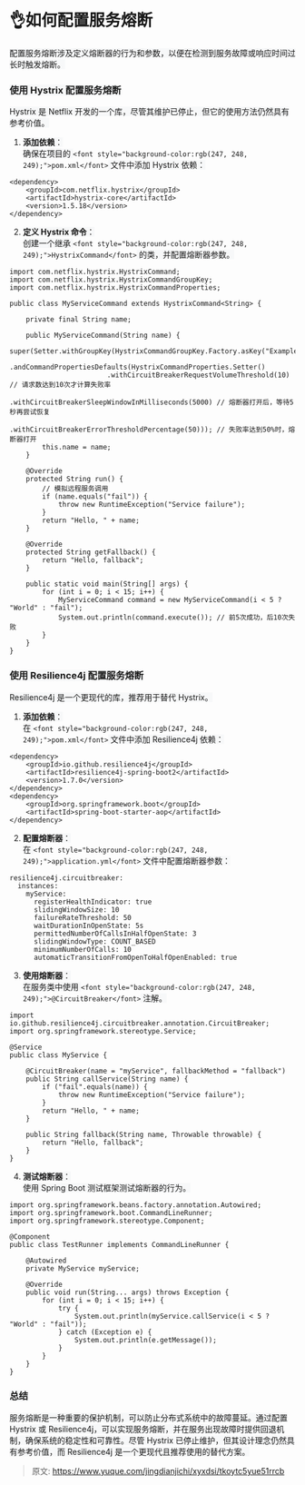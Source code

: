 # 👌如何配置服务熔断

<font style="background-color:rgb(247, 248, 249);">配置服务熔断涉及定义熔断器的行为和参数，以便在检测到服务故障或响应时间过长时触发熔断。</font>

### <font style="background-color:rgb(247, 248, 249);">使用 Hystrix 配置服务熔断</font>
<font style="background-color:rgb(247, 248, 249);">Hystrix 是 Netflix 开发的一个库，尽管其维护已停止，但它的使用方法仍然具有参考价值。</font>

1. **<font style="background-color:rgb(247, 248, 249);">添加依赖</font>**<font style="background-color:rgb(247, 248, 249);">：  
</font><font style="background-color:rgb(247, 248, 249);">确保在项目的</font><font style="background-color:rgb(247, 248, 249);"> </font>`<font style="background-color:rgb(247, 248, 249);">pom.xml</font>`<font style="background-color:rgb(247, 248, 249);"> </font><font style="background-color:rgb(247, 248, 249);">文件中添加 Hystrix 依赖：</font>

```plain
<dependency>
    <groupId>com.netflix.hystrix</groupId>
    <artifactId>hystrix-core</artifactId>
    <version>1.5.18</version>
</dependency>
```

2. **<font style="background-color:rgb(247, 248, 249);">定义 Hystrix 命令</font>**<font style="background-color:rgb(247, 248, 249);">：  
</font><font style="background-color:rgb(247, 248, 249);">创建一个继承</font><font style="background-color:rgb(247, 248, 249);"> </font>`<font style="background-color:rgb(247, 248, 249);">HystrixCommand</font>`<font style="background-color:rgb(247, 248, 249);"> </font><font style="background-color:rgb(247, 248, 249);">的类，并配置熔断器参数。</font>

```plain
import com.netflix.hystrix.HystrixCommand;
import com.netflix.hystrix.HystrixCommandGroupKey;
import com.netflix.hystrix.HystrixCommandProperties;

public class MyServiceCommand extends HystrixCommand<String> {

    private final String name;

    public MyServiceCommand(String name) {
        super(Setter.withGroupKey(HystrixCommandGroupKey.Factory.asKey("ExampleGroup"))
                .andCommandPropertiesDefaults(HystrixCommandProperties.Setter()
                        .withCircuitBreakerRequestVolumeThreshold(10) // 请求数达到10次才计算失败率
                        .withCircuitBreakerSleepWindowInMilliseconds(5000) // 熔断器打开后，等待5秒再尝试恢复
                        .withCircuitBreakerErrorThresholdPercentage(50))); // 失败率达到50%时，熔断器打开
        this.name = name;
    }

    @Override
    protected String run() {
        // 模拟远程服务调用
        if (name.equals("fail")) {
            throw new RuntimeException("Service failure");
        }
        return "Hello, " + name;
    }

    @Override
    protected String getFallback() {
        return "Hello, fallback";
    }

    public static void main(String[] args) {
        for (int i = 0; i < 15; i++) {
            MyServiceCommand command = new MyServiceCommand(i < 5 ? "World" : "fail");
            System.out.println(command.execute()); // 前5次成功，后10次失败
        }
    }
}
```

### <font style="background-color:rgb(247, 248, 249);">使用 Resilience4j 配置服务熔断</font>
<font style="background-color:rgb(247, 248, 249);">Resilience4j 是一个更现代的库，推荐用于替代 Hystrix。</font>

1. **<font style="background-color:rgb(247, 248, 249);">添加依赖</font>**<font style="background-color:rgb(247, 248, 249);">：  
</font><font style="background-color:rgb(247, 248, 249);">在</font><font style="background-color:rgb(247, 248, 249);"> </font>`<font style="background-color:rgb(247, 248, 249);">pom.xml</font>`<font style="background-color:rgb(247, 248, 249);"> </font><font style="background-color:rgb(247, 248, 249);">文件中添加 Resilience4j 依赖：</font>

```plain
<dependency>
    <groupId>io.github.resilience4j</groupId>
    <artifactId>resilience4j-spring-boot2</artifactId>
    <version>1.7.0</version>
</dependency>
<dependency>
    <groupId>org.springframework.boot</groupId>
    <artifactId>spring-boot-starter-aop</artifactId>
</dependency>
```

2. **<font style="background-color:rgb(247, 248, 249);">配置熔断器</font>**<font style="background-color:rgb(247, 248, 249);">：  
</font><font style="background-color:rgb(247, 248, 249);">在</font><font style="background-color:rgb(247, 248, 249);"> </font>`<font style="background-color:rgb(247, 248, 249);">application.yml</font>`<font style="background-color:rgb(247, 248, 249);"> </font><font style="background-color:rgb(247, 248, 249);">文件中配置熔断器参数：</font>

```plain
resilience4j.circuitbreaker:
  instances:
    myService:
      registerHealthIndicator: true
      slidingWindowSize: 10
      failureRateThreshold: 50
      waitDurationInOpenState: 5s
      permittedNumberOfCallsInHalfOpenState: 3
      slidingWindowType: COUNT_BASED
      minimumNumberOfCalls: 10
      automaticTransitionFromOpenToHalfOpenEnabled: true
```

3. **<font style="background-color:rgb(247, 248, 249);">使用熔断器</font>**<font style="background-color:rgb(247, 248, 249);">：  
</font><font style="background-color:rgb(247, 248, 249);">在服务类中使用</font><font style="background-color:rgb(247, 248, 249);"> </font>`<font style="background-color:rgb(247, 248, 249);">@CircuitBreaker</font>`<font style="background-color:rgb(247, 248, 249);"> </font><font style="background-color:rgb(247, 248, 249);">注解。</font>

```plain
import io.github.resilience4j.circuitbreaker.annotation.CircuitBreaker;
import org.springframework.stereotype.Service;

@Service
public class MyService {

    @CircuitBreaker(name = "myService", fallbackMethod = "fallback")
    public String callService(String name) {
        if ("fail".equals(name)) {
            throw new RuntimeException("Service failure");
        }
        return "Hello, " + name;
    }

    public String fallback(String name, Throwable throwable) {
        return "Hello, fallback";
    }
}
```

4. **<font style="background-color:rgb(247, 248, 249);">测试熔断器</font>**<font style="background-color:rgb(247, 248, 249);">：  
</font><font style="background-color:rgb(247, 248, 249);">使用 Spring Boot 测试框架测试熔断器的行为。</font>

```plain
import org.springframework.beans.factory.annotation.Autowired;
import org.springframework.boot.CommandLineRunner;
import org.springframework.stereotype.Component;

@Component
public class TestRunner implements CommandLineRunner {

    @Autowired
    private MyService myService;

    @Override
    public void run(String... args) throws Exception {
        for (int i = 0; i < 15; i++) {
            try {
                System.out.println(myService.callService(i < 5 ? "World" : "fail"));
            } catch (Exception e) {
                System.out.println(e.getMessage());
            }
        }
    }
}
```

### <font style="background-color:rgb(247, 248, 249);">总结</font>
<font style="background-color:rgb(247, 248, 249);">服务熔断是一种重要的保护机制，可以防止分布式系统中的故障蔓延。通过配置 Hystrix 或 Resilience4j，可以实现服务熔断，并在服务出现故障时提供回退机制，确保系统的稳定性和可靠性。尽管 Hystrix 已停止维护，但其设计理念仍然具有参考价值，而 Resilience4j 是一个更现代且推荐使用的替代方案。</font>



> 原文: <https://www.yuque.com/jingdianjichi/xyxdsi/tkoytc5yue51rrcb>